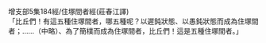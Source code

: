 增支部5集184經/住塚間者經(莊春江譯)  
「比丘們！有這五種住塚間者，哪五種呢？以遲鈍狀態、以愚鈍狀態而成為住塚間者；……（中略）、為了簡樸而成為住塚間者，比丘們！這是五種住塚間者。」  
  
  
